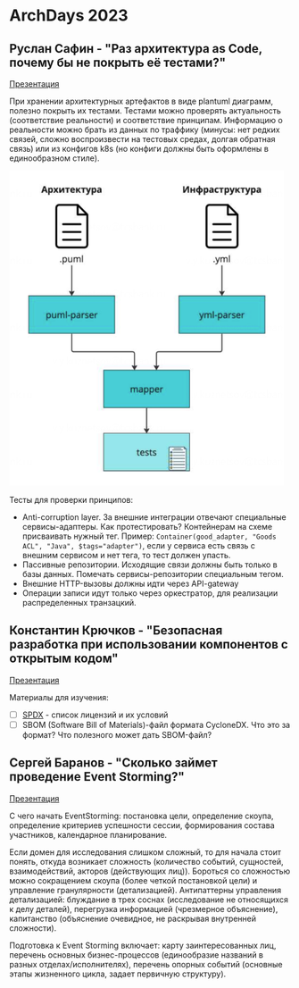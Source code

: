 # ArchDays 2023

## Руслан Сафин - "Раз архитектура as Code, почему бы не покрыть её тестами?" 

[Презентация](https://drive.google.com/file/d/1Ma_WxjT73rwoDCaEE0F0iEapTLknYrIN/view)

При хранении архитектурных артефактов в виде plantuml диаграмм, полезно покрыть их тестами. Тестами можно проверять актуальность (соответствие реальности) и соответствие принципам. Информацию о реальности можно брать из данных по траффику (минусы: нет редких связей, сложно воспроизвести на тестовых средах, долгая обратная связь) или из конфигов k8s (но конфиги должны быть оформлены в единообразном стиле).

![Принцип построения тестов](/conference/images/archdays23-01-test-principes.png)

Тесты для проверки принципов:

- Anti-corruption layer. За внешние интеграции отвечают специальные сервисы-адаптеры. Как протестировать? Контейнерам на схеме присваивать нужный тег. Пример: `Container(good_adapter, "Goods ACL", "Java", $tags="adapter")`, если у сервиса есть связь с внешним сервисом и нет тега, то тест должен упасть.
- Пассивные репозитории. Исходящие связи должны быть только в базы данных. Помечать сервисы-репозитории специальным тегом.
- Внешние HTTP-вызовы должны идти через API-gateway
- Операции записи идут только через оркестратор, для реализации распределенных транзацкий.

## Константин Крючков - "Безопасная разработка при использовании компонентов с открытым кодом"

[Презентация](https://drive.google.com/file/d/1u3CE-3k0_51pxsr7B4NCCE7HAAwlKnsx/view)

Материалы для изучения:

- [ ] [SPDX](https://spdx.org/licenses/) - список лицензий и их условий
- [ ] SBOM (Software Bill of Materials)-файл формата CycloneDX. Что это за формат? Что полезного может дать SBOM-файл?

## Сергей Баранов - "Сколько займет проведение Event Storming?"

[Презентация](https://drive.google.com/file/d/1Hj2zz7PMSr8rvjWjKagoj4btzkW174kw/view)

C чего начать EventStorming: постановка цели, определение скоупа, определение критериев успешности сессии, формирования состава участников, календарное планирование. 

Если домен для исследования слишком сложный, то для начала стоит понять, откуда возникает сложность (количество событий, сущностей, взаимодействий, акторов (действующих лиц)). Бороться со сложностью можно сокращением скоупа (более четкой постановкой цели) и управление гранулярности (детализацией). Антипаттерны управления детализацией: блуждание в трех соснах (исследование не относящихся к делу деталей), перегрузка информацией (чрезмерное объяснение), капитанство (объяснение очевидное, не раскрывая внутренней сложности).

Подготовка к Event Storming включает: карту заинтересованных лиц, перечень основных бизнес-процессов (единообразие названий в разных отделах/исполнителях), перечень опорных событий (основные этапы жизненного цикла, задает первичную структуру). 
